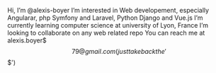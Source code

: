 Hi, I’m @alexis-boyer
I’m interested in Web developement, especially Angularar, php Symfony and Laravel, Python Django and Vue.js
I’m currently learning computer science at university of Lyon, France
I’m looking to collaborate on any web related repo
You can reach me at alexis.boyer$$$79@gmail.com (just take back the '$$$')

<!---
alexis-boyer/alexis-boyer is a ✨ special ✨ repository because its `README.md` (this file) appears on your GitHub profile.
You can click the Preview link to take a look at your changes.
--->
